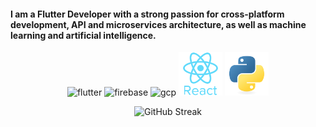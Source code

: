 <h4>I am a Flutter Developer with a strong passion for cross-platform development, API and microservices architecture, as well as machine learning and artificial intelligence.</h4>

<div align="center">
  <img src="https://www.vectorlogo.zone/logos/flutterio/flutterio-icon.svg" alt="flutter" style="width: 70px; height: 70px;">
  <img src="https://www.vectorlogo.zone/logos/firebase/firebase-icon.svg" alt="firebase" style="width: 70px; height: 70px;">
  <img src="https://www.vectorlogo.zone/logos/google_cloud/google_cloud-icon.svg" alt="gcp" style="width: 70px; height: 70px;">
  <img src="https://raw.githubusercontent.com/devicons/devicon/master/icons/react/react-original-wordmark.svg" alt="react" style="width: 70px; height: 70px;">
  <img src="https://raw.githubusercontent.com/devicons/devicon/master/icons/python/python-original.svg" alt="python" style="width: 70px; height: 70px;">
</div>

<p align="center">
  <img src="https://github-readme-streak-stats.herokuapp.com/?user=fr33d0s&theme=radical" alt="GitHub Streak">
</p>
